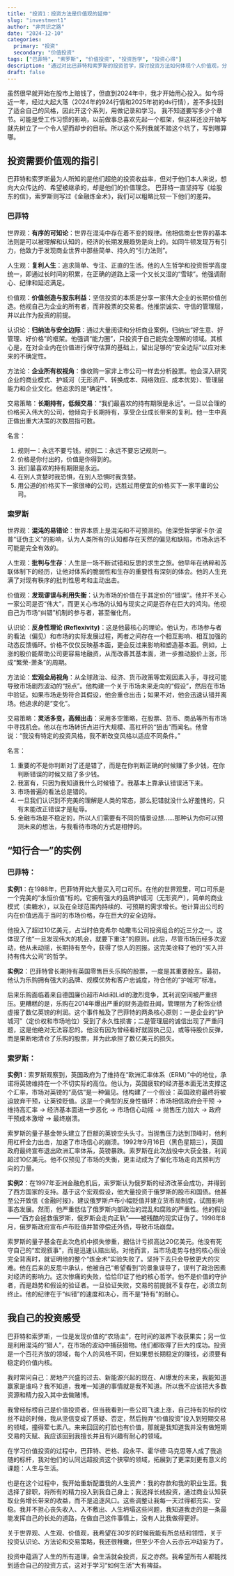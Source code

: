 ```yaml
---
title: "投资1：投资方法是价值观的延伸"
slug: "investment1"
author: "非共识之路"
date: "2024-12-10"
categories:
  primary: "投资"
  secondary: "价值投资"
tags: ["巴菲特", "索罗斯", "价值投资", "投资哲学", "投资心得"]
description: "通过对比巴菲特和索罗斯的投资哲学，探讨投资方法如何体现个人价值观，分享个人投资感悟。"
draft: false
---
```


虽然很早就开始在股市上赔钱了，但直到2024年中，我才开始用心投入。如今将近一年，经过大起大落（2024年的924行情和2025年初的ds行情），差不多找到了适合自己的风格，因此开这个系列，用做记录和学习。
我不知道要写多少个章节。可能是受工作习惯的影响，以前做事总喜欢先起一个框架，但这样还没开始写就先树立了一个令人望而却步的目标。所以这个系列我就不踏这个坑了，写到哪算哪。
## 投资需要价值观的指引

巴菲特和索罗斯最为人所知的是他们超绝的投资收益率，但对于他们本人来说，想向大众传达的、希望被继承的，却是他们的价值理念。
巴菲特一直坚持写《给股东的信》，索罗斯则写过《金融炼金术》，我们可以粗略比较一下他们的差异。

### 巴菲特
世界观：**有序的可知论**：世界在混沌中存在着不变的规律。他相信商业世界的基本法则是可以被理解和认知的，经济的长期发展趋势是向上的。如同牛顿发现万有引力，他致力于发现商业世界中那些简单、持久的“引力法则”。

人生观：**复利人生**：追求简单、专注、正直的生活。他的人生哲学和投资哲学高度统一，即通过长时间的积累，在正确的道路上滚一个又长又湿的“雪球”。他强调耐心、纪律和延迟满足。

价值观：**价值创造与股东利益**：坚信投资的本质是分享一家伟大企业的长期价值创造。他视自己为企业的所有者，而非股票的交易者。他推崇诚实、守信的管理层，并以此作为投资的前提。

认识论：**归纳法与安全边际**：通过大量阅读和分析商业案例，归纳出“好生意、好管理、好价格”的框架。他强调“能力圈”，只投资于自己能完全理解的领域。其核心是，在对企业内在价值进行保守估算的基础上，留出足够的“安全边际”以应对未来的不确定性。

方法论：**企业所有权视角**：像收购一家非上市公司一样去分析股票。他会深入研究企业的商业模式、护城河（无形资产、转换成本、网络效应、成本优势）、管理层能力和企业文化。他追求的是“确定性”。

交易策略：**长期持有，低频交易**：“我们最喜欢的持有期限是永远”。一旦以合理的价格买入伟大的公司，他倾向于长期持有，享受企业成长带来的复利。他一生中真正做出重大决策的次数屈指可数。

名言：
1. 规则一：永远不要亏钱。规则二：永远不要忘记规则一。  
2. 价格是你付出的，价值是你得到的。  
3. 我们最喜欢的持有期限是永远。  
4. 在别人贪婪时我恐惧，在别人恐惧时我贪婪。  
5. 用公道的价格买下一家很棒的公司，远胜过用便宜的价格买下一家平庸的公司。

### 索罗斯
世界观：**混沌的易错论**：世界本质上是混沌和不可预测的。他深受哲学家卡尔·波普“证伪主义”的影响，认为人类所有的认知都存在天然的偏见和缺陷，市场永远不可能是完全有效的。

人生观：**批判与生存**：人生是一场不断试错和反思的求生之旅。他早年在纳粹和苏联体制下的经历，让他对体系的脆弱性和生存的重要性有深刻的体会。他的人生充满了对现有秩序的批判性思考和主动出击。

价值观：**发现谬误与利用失衡**：认为市场的价值在于其定价的“错误”。他并不关心一家公司是否“伟大”，而更关心市场的认知与现实之间是否存在巨大的鸿沟。他视自己为市场“纠错”机制的参与者，甚至催化剂。

认识论：**反身性理论 (Reflexivity)**：这是他最核心的理论。他认为，市场参与者的看法（偏见）和市场的实际发展过程，两者之间存在一个相互影响、相互加强的动态反馈循环。价格不仅仅反映基本面，更会反过来影响和塑造基本面。例如，上涨的股价能帮助公司更容易地融资，从而改善其基本面，进一步推动股价上涨，形成“繁荣-萧条”的周期。

方法论：**宏观全局视角**：从全球政治、经济、货币政策等宏观因素入手，寻找可能导致市场剧烈波动的“拐点”。他构建一个关于市场未来走向的“假设”，然后在市场中验证。如果市场走势符合其假设，他会重仓出击；如果不对，他会迅速认错并离场。他追求的是“变化”。

交易策略：**灵活多变，高频出击**：采用多空策略，在股票、货币、商品等所有市场中寻找机会。他以在市场转折点进行大规模、高杠杆的“狙击”而闻名。他曾说：“我没有特定的投资风格，我不断改变风格以适应不同条件。”

名言：
1. 重要的不是你判断对了还是错了，而是在你判断正确的时候赚了多少钱，在你判断错误的时候又赔了多少钱。  
2. 我富有，只因为我知道我什么时候错了。我基本上靠承认错误活下来。  
3. 市场普遍的看法总是错的。  
4. 一旦我们认识到不完美的理解是人类的常态，那么犯错就没什么好羞愧的，只有未能改正错误才是耻辱。  
5. 金融市场是不稳定的，所以人们需要有不同的情景设想……那种认为你可以预测未来的想法，与我看待市场的方式是相悖的。


## “知行合一”的实例

### 巴菲特：

**实例1**：在1988年，巴菲特开始大量买入可口可乐。在他的世界观里，可口可乐是一个完美的“永恒价值”标的。它拥有强大的品牌护城河（无形资产），简单的商业模式（卖糖水），以及在全球范围内持续的、可预期的需求增长。他计算出公司的内在价值远高于当时的市场价格，存在巨大的安全边际。

他投入了超过10亿美元，占当时伯克希尔·哈撒韦公司投资组合的近三分之一。这体现了他“一旦发现伟大的机会，就要下重注”的原则。此后，尽管市场历经多次波动，他从未动摇，长期持有至今，获得了惊人的回报。这完美诠释了他的“买入并持有伟大公司”的哲学。

**实例2**：巴菲特曾长期持有英国零售巨头乐购的股票，一度是其重要股东。最初，他认为乐购拥有强大的品牌、规模优势和客户忠诚度，符合他的“护城河”标准。

后来乐购面临着来自德国廉价超市Aldi和Lidl的激烈竞争，其利润空间被严重挤压。更糟糕的是，乐购在2014年爆出严重的财务造假丑闻，管理层为了粉饰业绩虚报了数亿英镑的利润。这个事件触及了巴菲特的两条核心原则：一是企业的“护城河”（定价权和市场地位）受到了永久性损害；二是管理层的诚信出现了严重问题，这是他绝对无法容忍的。他没有因为曾经看好就固执己见，或等待股价反弹，而是果断地清仓了乐购的股票，并为此承担了数亿美元的损失。

### 索罗斯：

**实例1**：索罗斯观察到，英国政府为了维持在“欧洲汇率体系（ERM）”中的地位，承诺将英镑维持在一个不切实际的高位。他认为，英国疲软的经济基本面无法支撑这个汇率，市场对英镑的“高估”是一种偏见。他构建了一个假设：英国政府最终将被迫放弃干预，让英镑贬值。这是一个典型的反身性循环：市场相信政府会干预 -> 维持高汇率 -> 经济基本面进一步恶化 -> 市场信心动摇 -> 抛售压力加大 -> 政府干预成本激增 -> 最终崩溃。

索罗斯的量子基金带头建立了巨额的英镑空头头寸。当抛售压力达到顶峰时，他利用杠杆全力出击，加速了市场信心的崩溃。1992年9月16日（黑色星期三），英国政府最终宣布退出欧洲汇率体系，英镑暴跌。索罗斯在此次战役中大获全胜，利润超过10亿美元。他不仅预见了市场的失衡，更主动成为了催化市场走向其预判方向的力量。

**实例2**：在1997年亚洲金融危机后，索罗斯认为俄罗斯的经济改革会成功，并得到了西方国家的支持。基于这个宏观假设，他大量投资于俄罗斯的股市和国债。他甚至公开致信《金融时报》，建议俄罗斯卢布小幅贬值并建立货币局制度，试图影响事态发展。然而，他严重低估了俄罗斯内部政治的混乱和腐败的严重性。他的假设——“西方会拯救俄罗斯，俄罗斯会走向正轨”——被残酷的现实证伪了。1998年8月，俄罗斯政府宣布卢布贬值并暂停偿还外债，导致市场崩盘。

索罗斯的量子基金在此次危机中损失惨重，据估计亏损高达20亿美元。他没有死守自己的“宏观叙事”，而是迅速认赔出局。对他而言，当市场走势与他的核心假设完全背离时，就证明他的整个“炼金术”实验失败了。坚持下去只会导致更大的灾难。他在后来的反思中承认，他被自己“希望看到”的景象误导了，误判了政治因素对经济的影响力。这次惨痛的失败，恰恰印证了他的核心哲学。他不是价值的守护者，而是趋势和假设的验证者。一旦验证失败，交易的前提就不复存在，必须立刻终止。他的纪律在于“纠错”的速度和决心，而不是“持有”的耐心。

## 我自己的投资感受

巴菲特和索罗斯，一位是发现价值的“农场主”，在时间的滋养下收获果实；另一位是利用混沌的“猎人”，在市场的波动中捕获猎物。他们都取得了巨大的成功。投资是一个百花齐放的领域，每个人的风格不同，但如果想长期稳定的赚钱，必须要有稳定的价值内核。

我时常问自己：房地产兴盛的过去、新能源兴起的现在、AI爆发的未来，我能知道赢家是谁吗？我不知道，我唯一知道的事情就是我不知道。所以我不应该把大多数资源和精力投入其中去做赌博。

我曾经标榜自己是价值投资者，但当我看到一些公司飞速上涨，自己持有的标的纹丝不动的时候，我从坚信变成了质疑、否定，然后抛弃“价值投资”投入到短期交易的领域，撞得荤七素八。来来回回的打脸也有价值，那就是我知道我并没有做短期交易的天赋、我应该回到我擅长并且有兴趣有耐心的领域。

在学习价值投资的过程中，巴菲特、芒格、段永平、霍华德·马克思等人成了我追随的标杆，我对他们的认同远超投资这个狭窄的领域，拓展到了更深刻更有意义的课题：人生与生活。

也是在这个过程中，我开始重新配置我的人生资产：我的存款和我的职业生涯。我选择了辞职，将所有的精力投入到我自己身上；我选择长线投资，通过商业认知获取业务增长带来的收益，而不是追逐风口。这些调整让我每一天过得都充实、安稳。我并不担心丧失收入、入不敷出、人生坍塌这些问题，我知道我走的是一条最能发挥自己的长处的道路，在做自己这件事情上，没有人比我做得更好。

关于世界观、人生观、价值观，我希望在30岁的时候我能有所总结和领悟，关于投资认识论、方法论和交易策略，我还很稚嫩，但至少不会人云亦云冲动妄为了。

投资中蕴涵了人生的所有道理，会生活就会投资，反之亦然。我希望所有人都能找到适合自己的投资方式，这对于学习“如何生活”大有裨益。